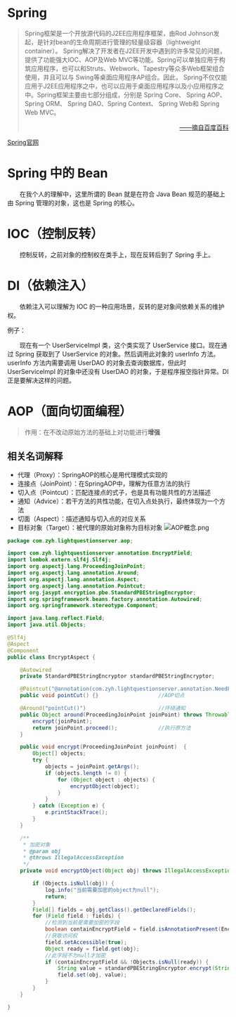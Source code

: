 # Spring
> Spring框架是一个开放源代码的J2EE应用程序框架，由Rod Johnson发起，是针对bean的生命周期进行管理的轻量级容器（lightweight container）。 Spring解决了开发者在J2EE开发中遇到的许多常见的问题，提供了功能强大IOC、AOP及Web MVC等功能。Spring可以单独应用于构筑应用程序，也可以和Struts、Webwork、Tapestry等众多Web框架组合使用，并且可以与 Swing等桌面应用程序AP组合。因此， Spring不仅仅能应用于J2EE应用程序之中，也可以应用于桌面应用程序以及小应用程序之中。Spring框架主要由七部分组成，分别是 Spring Core、 Spring AOP、 Spring ORM、 Spring DAO、Spring Context、 Spring Web和 Spring Web MVC。
> <p align="right"><a href="https://baike.baidu.com/item/spring/85061">——摘自百度百科</a></p>

[Spring官网](https://spring.io/)
# Spring 中的 Bean
&emsp;&emsp;在我个人的理解中，这里所谓的 Bean 就是在符合 Java Bean 规范的基础上由 Spring 管理的对象，这也是 Spring 的核心。
# IOC（控制反转）

&emsp;&emsp;控制反转，之前对象的控制权在类手上，现在反转后到了 Spring 手上。

# DI（依赖注入）

&emsp;&emsp;依赖注入可以理解为 IOC 的一种应用场景，反转的是对象间依赖关系的维护权。

例子：

&emsp;&emsp;现在有一个 UserServiceImpl 类，这个类实现了 UserService 接口。现在通过 Spring 获取到了 UserService 的对象。然后调用此对象的 userInfo 方法。userInfo 方法内需要调用 UserDAO 的对象去查询数据库，但此时 UserServiceImpl 的对象中还没有 UserDAO 的对象，于是程序报空指针异常。DI 正是要解决这样的问题。

# AOP（面向切面编程）
> 作用：在不改动原始方法的基础上对功能进行**增强**

## 相关名词解释
 - 代理（Proxy）：SpringAOP的核心是用代理模式实现的
 - 连接点（JoinPoint）：在SpringAOP中，理解为任意方法的执行
 - 切入点（Pointcut）：匹配连接点的式子，也是具有功能共性的方法描述
 - 通知（Advice）：若干方法的共性功能，在切入点处执行，最终体现为一个方法
 - 切面（Aspect）：描述通知与切入点的对应关系
 - 目标对象（Target）：被代理的原始对象称为目标对象
 ![AOP概念.png](https://s2.loli.net/2022/09/12/k4mAshndYLcJVb9.png)

```java
package com.zyh.lightquestionserver.aop;

import com.zyh.lightquestionserver.annotation.EncryptField;
import lombok.extern.slf4j.Slf4j;
import org.aspectj.lang.ProceedingJoinPoint;
import org.aspectj.lang.annotation.Around;
import org.aspectj.lang.annotation.Aspect;
import org.aspectj.lang.annotation.Pointcut;
import org.jasypt.encryption.pbe.StandardPBEStringEncryptor;
import org.springframework.beans.factory.annotation.Autowired;
import org.springframework.stereotype.Component;

import java.lang.reflect.Field;
import java.util.Objects;

@Slf4j
@Aspect
@Component
public class EncryptAspect {

    @Autowired
    private StandardPBEStringEncryptor standardPBEStringEncryptor;

    @Pointcut("@annotation(com.zyh.lightquestionserver.annotation.NeedEncrypt)")
    public void pointCut() {}                   //AOP切点

    @Around("pointCut()")                       //环绕通知
    public Object around(ProceedingJoinPoint joinPoint) throws Throwable {
        encrypt(joinPoint);
        return joinPoint.proceed();             //执行原方法
    }

    public void encrypt(ProceedingJoinPoint joinPoint)  {
        Object[] objects;
        try {
            objects = joinPoint.getArgs();
            if (objects.length != 0) {
                for (Object object : objects) {
                    encryptObject(object);
                }
            }
        } catch (Exception e) {
            e.printStackTrace();
        }
    }

    /**
     * 加密对象
     * @param obj
     * @throws IllegalAccessException
     */
    private void encryptObject(Object obj) throws IllegalAccessException {

        if (Objects.isNull(obj)) {
            log.info("当前需要加密的object为null");
            return;
        }
        Field[] fields = obj.getClass().getDeclaredFields();
        for (Field field : fields) {
            //检测到当前是需要加密的字段
            boolean containEncryptField = field.isAnnotationPresent(EncryptField.class);
            //获取访问权
            field.setAccessible(true);
            Object ready = field.get(obj);
            //此字段不为null才加密
            if (containEncryptField && !Objects.isNull(ready)) {
                String value = standardPBEStringEncryptor.encrypt(String.valueOf(ready));
                field.set(obj, value);
            }
        }
    }

}

```